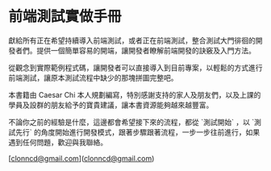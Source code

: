 # 前端測試實做手冊

獻給所有正在希望持續導入前端測試，或者正在前端測試，整合測試大門徘徊的開發者們。提供一個簡單容易的開端，讓開發者瞭解前端開發的訣竅及入門方法。

從觀念到實際範例程式碼，讓開發者可以直接導入到目前專案，以輕鬆的方式進行前端測試，讓原本測試流程中缺少的那塊拼圖完整吧。

本書籍由 Caesar Chi 本人規劃編寫，特別感謝支持的家人及朋友們，以及上課的學員及設群的朋友給予的寶貴建議，讓本書資源能夠越來越豐富。

不論你之前的經驗是什麼，這邊都會希望接下來的流程，都從 \`測試開始\` ，以 \`測試先行\` 的角度開始進行開發模式，跟著步驟跟著流程，一步一步往前進行，如果遇到任何問題，歡迎與我聯絡。

\[clonncd@gmail.com\]\(clonncd@gmail.com\)



